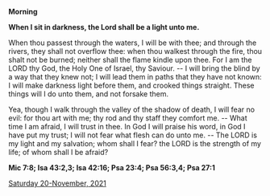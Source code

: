 **Morning**

**When I sit in darkness, the Lord shall be a light unto me.**
 
When thou passest through the waters, I will be with thee; and through the rivers, they shall not overflow thee: when thou walkest through the fire, thou shalt not be burned; neither shall the flame kindle upon thee. For I am the LORD thy God, the Holy One of Israel, thy Saviour. -- I will bring the blind by a way that they knew not; I will lead them in paths that they have not known: I will make darkness light before them, and crooked things straight. These things will I do unto them, and not forsake them.
 
Yea, though I walk through the valley of the shadow of death, I will fear no evil: for thou art with me; thy rod and thy staff they comfort me. -- What time I am afraid, I will trust in thee. In God I will praise his word, in God I have put my trust; I will not fear what flesh can do unto me. -- The LORD is my light and my salvation; whom shall I fear? the LORD is the strength of my life; of whom shall I be afraid?  

**Mic 7:8; Isa 43:2,3; Isa 42:16; Psa 23:4; Psa 56:3,4; Psa 27:1**

[Saturday 20-November, 2021](https://t.me/daily_light)
